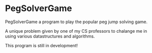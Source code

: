 # PegSolverGame
PegSolverGame a program to play the popular peg jump solving game. 

A unique problem given by one of my CS professors to chalange me in using various datastructures and algorithms.

This program is still in development!
